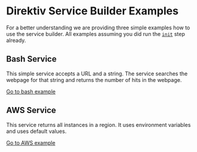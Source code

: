  # Direktiv Service Builder Examples

For a better understanding we are providing three simple examples how to use the service builder. All examples assuming you did run the [`init`](../README.md#initializing-the-service) step already.

## Bash Service

This simple service accepts a URL and a string. The service searches the webpage for that string and returns the number of hits in the webpage. 

[Go to bash example](bash/README.md)

## AWS Service

This service returns all instances in a region. It uses environment variables and uses default values.

[Go to AWS example](aws/README.md)